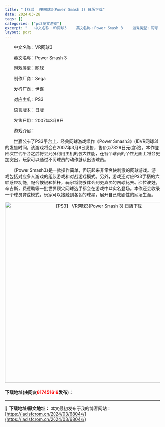```yaml
---
title: "【PS3】 VR网球3(Power Smash 3) 日版下载"
date: 2024-03-28
tags: []
categories: ["ps3英文游戏"]
excerpt: "　　中文名称：VR网球3 　　英文名称：Power Smash 3 　　游戏类型：网球 　　制作厂商：Sega 　　发行厂商：世嘉 　　对应主机：PS3 　　语言版本：日版 　　发售日期：2007年3月8日 　　游戏介绍： 　　世嘉公布了PS3平台上，经典网球游戏续作《Power Smash3》(即&hellip;"
layout: post
---
```


 <p>　　中文名称：VR网球3</p> <p>　　英文名称：Power Smash 3</p> <p>　　游戏类型：网球</p> <p>　　制作厂商：Sega</p> <p>　　发行厂商：世嘉</p> <p>　　对应主机：PS3</p> <p>　　语言版本：日版</p> <p>　　发售日期：2007年3月8日</p> <p>　　游戏介绍：</p> <p>　　世嘉公布了PS3平台上，经典网球游戏续作《Power Smash3》(即VR网球3)的发售时间。该游戏将会在2007年3月8日发售，售价为7329日元(含税)。本作登陆次世代平台之后将会充分利用主机的强大性能，在各个球员的个性刻画上将会更加突出，玩家可以通过不同球员的动作就认出该球员。</p> <p>　　《Power Smash3》是一款操作简单，但玩起来非常爽快刺激的网球游戏。游戏包括对应多人游戏的组队游戏和对战游戏模式。另外，游戏还对应PS3手柄的六轴感应功能，配合按键和摇杆，玩家将能够体会到更真实的网球比赛。沙拉波娃，辛吉斯，费德勒等一批世界顶尖网球选手都会在游戏中以实名登场。本作还会收录一个球员育成模式，玩家可以接触到各色的球星，展开自己戏剧性的网坛生涯。</p> <p align="center"><img align="" border="0" src="https://lad.sfcrom.cn/wp-content/uploads/2024/03/20240328_66051c83ad978.jpg" width="588" alt="【PS3】 VR网球3(Power Smash 3) 日版下载" /></p> <p><h4>下载地址(由网友<font color="red">617451616</font>发布)：</h4></p> 

---
📖 **下载地址/原文地址：** 本文最初发布于我的博客网站：[https://lad.sfcrom.cn/2024/03/68044/](https://lad.sfcrom.cn/2024/03/68044/)
